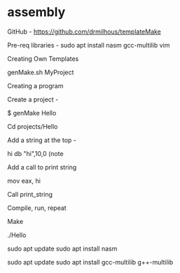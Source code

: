 # assembly

GitHub - https://github.com/drmilhous/templateMake​

Pre-req libraries - sudo apt install nasm gcc-multilib vim​

Creating Own Templates​

genMake.sh MyProject​

Creating a program​

Create a project - ​

$ genMake Hello​

Cd projects/Hello​

Add a string at the top -  ​

hi db "hi",10,0 (note​

Add a call to print string ​

mov eax, hi​

Call print_string​

Compile, run, repeat​

Make​

./Hello​


sudo apt update
sudo apt install nasm


sudo apt update
sudo apt install gcc-multilib g++-multilib



